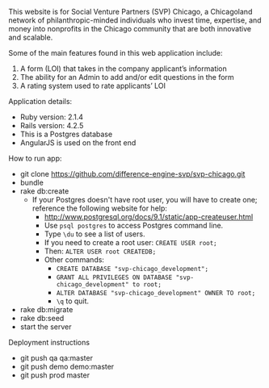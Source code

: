 This website is for Social Venture Partners (SVP) Chicago, a Chicagoland network of philanthropic-minded individuals who invest time, expertise, and money into nonprofits in the Chicago community that are both innovative and scalable.

Some of the main features found in this web application include: 

1.  A form (LOI) that takes in the company applicant’s information 
2.  The ability for an Admin to add and/or edit questions in the form
3.  A rating system used to rate applicants’ LOI

Application details:
* Ruby version: 2.1.4 
* Rails version: 4.2.5 
* This is a Postgres database
* AngularJS is used on the front end

How to run app:

* git clone https://github.com/difference-engine-svp/svp-chicago.git
* bundle
* rake db:create
    * If your Postgres doesn't have root user, you will have to create one; reference the following website for help: 
        * http://www.postgresql.org/docs/9.1/static/app-createuser.html
        * Use `psql postgres` to access Postgres command line.
        * Type `\du` to see a list of users.
        * If you need to create a root user: `CREATE USER root;`
        * Then: `ALTER USER root CREATEDB;`
        * Other commands:
            * `CREATE DATABASE "svp-chicago_development";`
            * `GRANT ALL PRIVILEGES ON DATABASE "svp-chicago_development" to root;`
            * `ALTER DATABASE "svp-chicago_development" OWNER TO root;`
            * `\q` to quit.
* rake db:migrate
* rake db:seed
* start the server

Deployment instructions
* git push qa qa:master
* git push demo demo:master
* git push prod master

